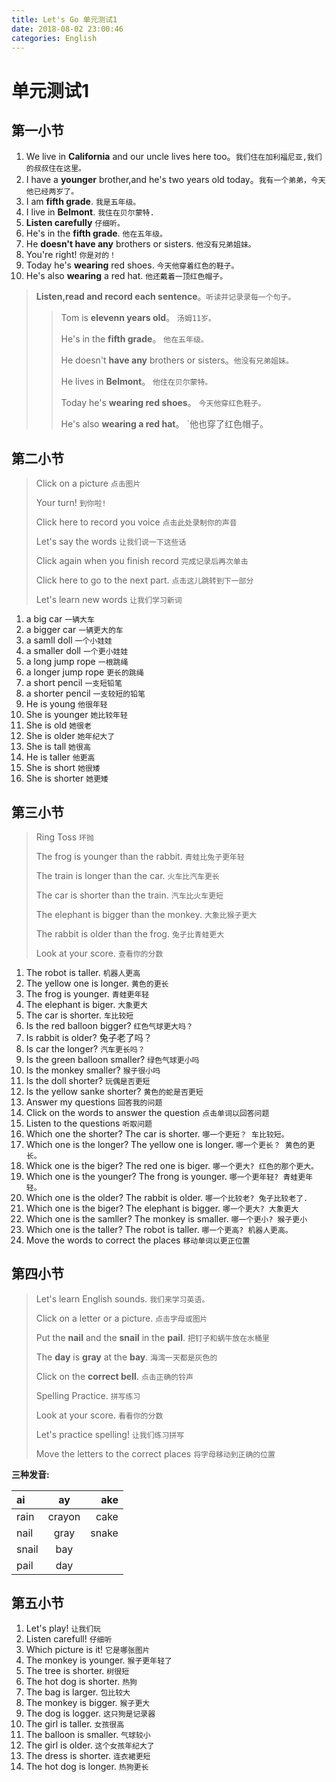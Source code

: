 ```yaml
---
title: Let's Go 单元测试1
date: 2018-08-02 23:00:46
categories: English
---
```



# 单元测试1

## 第一小节


1. We live in **California** and our uncle lives here too。`我们住在加利福尼亚,我们的叔叔住在这里。`
2. I have a **younger** brother,and he's two years old today。`我有一个弟弟，今天他已经两岁了。`
3. I am **fifth grade**. `我是五年级。`
4. I live in **Belmont**. `我住在贝尔蒙特.`
5. **Listen carefully** `仔细听。`
6. He's in the **fifth grade**. `他在五年级。`
7. He **doesn't have any** brothers or sisters. `他没有兄弟姐妹。`
8. You're right! `你是对的！`
9. Today he's **wearing** red shoes. `今天他穿着红色的鞋子。`
10. He's also **wearing** a red hat. `他还戴着一顶红色帽子。`

> **Listen,read and record each sentence**。`听读并记录录每一个句子。`
> 
> >Tom is **elevenn years old**。 `汤姆11岁。`
> >
> >He's in the **fifth grade**。 `他在五年级。`
> >
> >He doesn't **have any** brothers or sisters。`他没有兄弟姐妹。`
> >
> >He lives in **Belmont**。 `他住在贝尔蒙特。`
> >
> >Today he's **wearing red shoes**。 `今天他穿红色鞋子。`
> >
> >He's also **wearing a red hat**。 `他也穿了红色帽子。




## 第二小节


> Click on a picture `点击图片`
> 
> Your turn! `到你啦!`
> 
> Click here to record you voice `点击此处录制你的声音`
> 
> Let's say the words `让我们说一下这些话`
> 
> Click again when you finish record `完成记录后再次单击`
> 
> Click here to go to the next part. `点击这儿跳转到下一部分`
> 
> Let's learn new words `让我们学习新词`



1. a big car `一辆大车`
2. a bigger car `一辆更大的车`
3. a samll doll `一个小娃娃`
4. a smaller doll `一个更小娃娃`
5. a long jump rope  `一根跳绳`
6. a longer jump rope  `更长的跳绳`
7. a short pencil `一支短铅笔`
8. a shorter pencil `一支较短的铅笔`
9. He is young `他很年轻`
10. She is younger `她比较年轻`
11. She is old  `她很老`
12. She is older `她年纪大了`
13. She is tall `她很高`
14. He is taller `他更高`
15. She is short `她很矮`
16. She is shorter `她更矮`


## 第三小节

> Ring Toss `环抛`
> 
> The frog is younger than the rabbit. `青蛙比兔子更年轻`
> 
> The train is longer than the car. `火车比汽车更长`
> 
> The car is shorter than the train. `汽车比火车更短`
> 
> The elephant is bigger than the monkey. `大象比猴子更大`
> 
> The rabbit is older than the frog. `兔子比青蛙更大`
> 
> Look at your score. `查看你的分数`


1. The robot is taller. `机器人更高`
2. The yellow one is longer. `黄色的更长`
3. The frog is younger. `青蛙更年轻`
4. The elephant is biger. `大象更大`
5. The car is shorter. `车比较短`
6. Is the red balloon bigger? `红色气球更大吗？`
7. Is rabbit is older? 兔子老了吗？
8. Is car the longer? `汽车更长吗？`
9. Is the green balloon smaller? `绿色气球更小吗`
10. Is the monkey smaller? `猴子很小吗`
11. Is the doll shorter? `玩偶是否更短`
12. Is the yellow sanke shorter? `黄色的蛇是否更短`
13. Answer my questions `回答我的问题`
14. Click on the words to answer the question `点击单词以回答问题`
15. Listen to the questions `听取问题`
16. Which one the shorter? The car is shorter. `哪一个更短？ 车比较短。 `
17. Which one is the longer?  The yellow one is longer. `哪一个更长？ 黄色的更长。`
18. Whick one is the biger?  The red one is biger. `哪一个更大? 红色的那个更大。`
19. Which one is the younger? The frong is younger. `哪一个更年轻? 青蛙更年轻。`
20. Which one is the older? The rabbit is older. `哪一个比较老? 兔子比较老了.`
21. Which one is the biger? The elephant is bigger. `哪一个更大? 大象更大`
22. Which one is the samller? The monkey is smaller. `哪一个更小? 猴子更小`
23. Which one is the taller? The robot is taller. `哪一个更高? 机器人更高。`
24. Move the words to correct the places `移动单词以更正位置`



## 第四小节

> Let's learn English sounds. `我们来学习英语。`
> 
> Click on a letter or a picture. `点击字母或图片`
> 
> Put the **nail** and the **snail** in the **pail**. `把钉子和蜗牛放在水桶里`
> 
> The **day** is **gray** at the **bay**. `海湾一天都是灰色的`
> 
> Click on the **correct bell**. `点击正确的铃声`
> 
> Spelling Practice. `拼写练习`
> 
> Look at your score. `看看你的分数`
> 
> Let's practice spelling! `让我们练习拼写`
> 
> Move the letters to the correct places `将字母移动到正确的位置`


**三种发音:**

| ai    |   ay   |  ake  |
|:------|:------:| -----:|
| rain  | crayon |  cake |
| nail  | gray   | snake |
| snail | bay    |       |
| pail  | day    |       |



## 第五小节

1. Let's play! `让我们玩`
2. Listen carefull! `仔细听`
3. Which picture is it! `它是哪张图片`
4. The monkey is younger. `猴子更年轻了`
5. The tree is shorter. `树很短`
6. The hot dog is shorter. `热狗`
7. The bag is larger. `包比较大`
8. The monkey is bigger. `猴子更大`
9. The dog is logger. `这只狗是记录器`
10. The girl is taller. `女孩很高`
11. The balloon is smaller. `气球较小`
12. The girl is older. `这个女孩年纪大了`
13. The dress is shorter. `连衣裙更短`
14. The hot dog is longer. `热狗更长`












